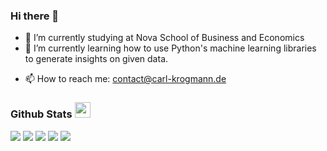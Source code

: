 ### Hi there 👋


- 🔭 I’m currently studying at Nova School of Business and Economics
- 🌱 I’m currently learning how to use Python's machine learning libraries to generate insights on given data.
<!--
- 👯 I’m looking to collaborate on ...
- 🤔 I’m looking for help with ...
- 💬 Ask me about ...
- ⚡ Fun fact: ...
- 😄 Pronouns: ...
-->
- 📫 How to reach me: <a href="mailto:contact@carl-krogmann.de">contact@carl-krogmann.de</a>




### Github Stats <img src="https://media.giphy.com/media/cj87CxfRtrUifF3Ryk/giphy.gif" width="25px">

<picture>
<source 
  srcset="http://github-profile-summary-cards.vercel.app/api/cards/profile-details?username=carlkrg&theme=github_dark"
  media="(prefers-color-scheme: dark)"
/>
<source
  srcset="http://github-profile-summary-cards.vercel.app/api/cards/profile-details?username=carlkrg&theme=github"
  media="(prefers-color-scheme: light), (prefers-color-scheme: no-preference)"
/>
<img src="http://github-profile-summary-cards.vercel.app/api/cards/profile-details?username=carlkrg"/>
</picture>


<picture>
<source 
  srcset="http://github-profile-summary-cards.vercel.app/api/cards/repos-per-language?username=carlkrg&theme=github_dark"
  media="(prefers-color-scheme: dark)"
/>
<source
  srcset="http://github-profile-summary-cards.vercel.app/api/cards/repos-per-language?username=carlkrg&theme=github"
  media="(prefers-color-scheme: light), (prefers-color-scheme: no-preference)"
/>
<img src="http://github-profile-summary-cards.vercel.app/api/cards/repos-per-language?username=carlkrg" />
</picture>

<picture>
<source 
  srcset="http://github-profile-summary-cards.vercel.app/api/cards/most-commit-language?username=carlkrg&theme=github_dark"
  media="(prefers-color-scheme: dark)"
/>
<source
  srcset="http://github-profile-summary-cards.vercel.app/api/cards/most-commit-language?username=carlkrg&theme=github"
  media="(prefers-color-scheme: light), (prefers-color-scheme: no-preference)"
/>
<img src="http://github-profile-summary-cards.vercel.app/api/cards/most-commit-language?username=carlkrg" />
</picture>

<picture>
<source 
  srcset="http://github-profile-summary-cards.vercel.app/api/cards/stats?username=carlkrg&theme=github_dark"
  media="(prefers-color-scheme: dark)"
/>
<source
  srcset="http://github-profile-summary-cards.vercel.app/api/cards/stats?username=carlkrg&theme=github"
  media="(prefers-color-scheme: light), (prefers-color-scheme: no-preference)"
/>
<img src="http://github-profile-summary-cards.vercel.app/api/cards/stats?username=carlkrg" />
</picture>

<picture>
<source 
  srcset="http://github-profile-summary-cards.vercel.app/api/cards/productive-time?username=carlkrg&theme=github_dark"
  media="(prefers-color-scheme: dark)"
/>
<source
  srcset="http://github-profile-summary-cards.vercel.app/api/cards/productive-time?username=carlkrg&theme=github"
  media="(prefers-color-scheme: light), (prefers-color-scheme: no-preference)"
/>
<img src="http://github-profile-summary-cards.vercel.app/api/cards/productive-time?username=carlkrg" />
</picture>
